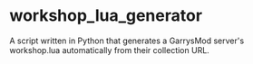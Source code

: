 # workshop_lua_generator
A script written in Python that generates a GarrysMod server's workshop.lua automatically from their collection URL.
